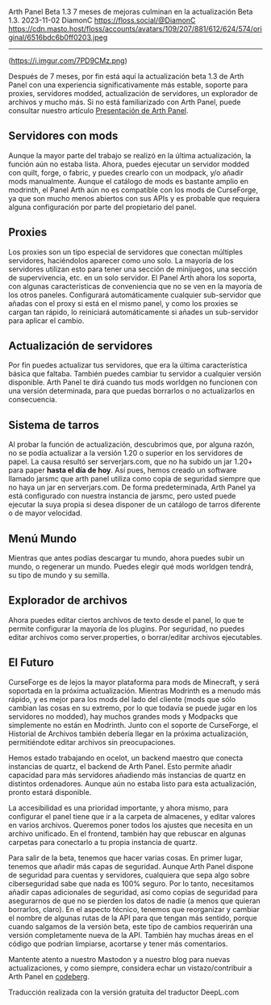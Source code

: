 Arth Panel Beta 1.3 
7 meses de mejoras culminan en la actualización Beta 1.3. 
2023-11-02
DiamonC 
https://floss.social/@DiamonC 
https://cdn.masto.host/floss/accounts/avatars/109/207/881/612/624/574/original/6516bdc6b0ff0203.jpeg

---

(https://i.imgur.com/7PD9CMz.png)

Después de 7 meses, por fin está aquí la actualización beta 1.3 de Arth Panel con una experiencia significativamente más estable, soporte para proxies, servidores modded, actualización de servidores, un explorador de archivos y mucho más. Si no está familiarizado con Arth Panel, puede consultar nuestro artículo [Presentación de Arth Panel](https://arthmc.xyz/blog/introducing-arth-panel).

## Servidores con mods

Aunque la mayor parte del trabajo se realizó en la última actualización, la función aún no estaba lista. Ahora, puedes ejecutar un servidor modded con quilt, forge, o fabric, y puedes crearlo con un modpack, y/o añadir mods manualmente. Aunque el catálogo de mods es bastante amplio en modrinth, el Panel Arth aún no es compatible con los mods de CurseForge, ya que son mucho menos abiertos con sus APIs y es probable que requiera alguna configuración por parte del propietario del panel.

## Proxies

Los proxies son un tipo especial de servidores que conectan múltiples servidores, haciéndolos aparecer como uno solo. La mayoría de los servidores utilizan esto para tener una sección de minijuegos, una sección de supervivencia, etc. en un solo servidor. El Panel Arth ahora los soporta, con algunas características de conveniencia que no se ven en la mayoría de los otros paneles. Configurará automáticamente cualquier sub-servidor que añadas con el proxy si está en el mismo panel, y como los proxies se cargan tan rápido, lo reiniciará automáticamente si añades un sub-servidor para aplicar el cambio.

## Actualización de servidores

Por fin puedes actualizar tus servidores, que era la última característica básica que faltaba. También puedes cambiar tu servidor a cualquier versión disponible. Arth Panel te dirá cuando tus mods worldgen no funcionen con una versión determinada, para que puedas borrarlos o no actualizarlos en consecuencia.

## Sistema de tarros

Al probar la función de actualización, descubrimos que, por alguna razón, no se podía actualizar a la versión 1.20 o superior en los servidores de papel. La causa resultó ser serverjars.com, que no ha subido un jar 1.20+ para paper **hasta el día de hoy**. Así pues, hemos creado un software llamado jarsmc que arth panel utiliza como copia de seguridad siempre que no haya un jar en serverjars.com. De forma predeterminada, Arth Panel ya está configurado con nuestra instancia de jarsmc, pero usted puede ejecutar la suya propia si desea disponer de un catálogo de tarros diferente o de mayor velocidad.

## Menú Mundo

Mientras que antes podías descargar tu mundo, ahora puedes subir un mundo, o regenerar un mundo. Puedes elegir qué mods worldgen tendrá, su tipo de mundo y su semilla.

## Explorador de archivos

Ahora puedes editar ciertos archivos de texto desde el panel, lo que te permite configurar la mayoría de los plugins. Por seguridad, no puedes editar archivos como server.properties, o borrar/editar archivos ejecutables.

## El Futuro
CurseForge es de lejos la mayor plataforma para mods de Minecraft, y será soportada en la próxima actualización. Mientras Modrinth es a menudo más rápido, y es mejor para los mods del lado del cliente (mods que sólo cambian las cosas en su extremo, por lo que todavía se puede jugar en los servidores no modded), hay muchos grandes mods y Modpacks que simplemente no están en Modrinth. Junto con el soporte de CurseForge, el Historial de Archivos también debería llegar en la próxima actualización, permitiéndote editar archivos sin preocupaciones.

Hemos estado trabajando en ocelot, un backend maestro que conecta instancias de quartz, el backend de Arth Panel. Esto permite añadir capacidad para más servidores añadiendo más instancias de quartz en distintos ordenadores. Aunque aún no estaba listo para esta actualización, pronto estará disponible.

La accesibilidad es una prioridad importante, y ahora mismo, para configurar el panel tiene que ir a la carpeta de almacenes, y editar valores en varios archivos. Queremos poner todos los ajustes que necesita en un archivo unificado. En el frontend, también hay que rebuscar en algunas carpetas para conectarlo a tu propia instancia de quartz.

Para salir de la beta, tenemos que hacer varias cosas. En primer lugar, tenemos que añadir más capas de seguridad. Aunque Arth Panel dispone de seguridad para cuentas y servidores, cualquiera que sepa algo sobre ciberseguridad sabe que nada es 100% seguro. Por lo tanto, necesitamos añadir capas adicionales de seguridad, así como copias de seguridad para asegurarnos de que no se pierden los datos de nadie (a menos que quieran borrarlos, claro). En el aspecto técnico, tenemos que reorganizar y cambiar el nombre de algunas rutas de la API para que tengan más sentido, porque cuando salgamos de la versión beta, este tipo de cambios requerirán una versión completamente nueva de la API. También hay muchas áreas en el código que podrían limpiarse, acortarse y tener más comentarios.

Mantente atento a nuestro Mastodon y a nuestro blog para nuevas actualizaciones, y como siempre, considera echar un vistazo/contribuir a Arth Panel en [codeberg](https://codeberg.org/arth/).

Traducción realizada con la versión gratuita del traductor DeepL.com